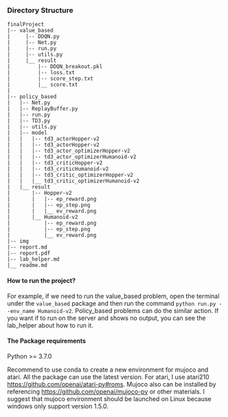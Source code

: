 ### Directory Structure

```
finalProject
|-- value_based
|	  |-- DDQN.py
|	  |-- Net.py
|	  |-- run.py
|	  |-- utils.py
|	  |__ result
|	      |-- DDQN_breakout.pkl
|	      |-- loss.txt
|	      |-- score_step.txt
|	      |__ score.txt
|
|-- policy_based
|   |-- Net.py
|   |-- ReplayBuffer.py
|   |-- run.py
|   |-- TD3.py
|   |-- utils.py
|   |-- model
|   |   |-- td3_actorHopper-v2
|   |   |-- td3_actorHopper-v2
|   |   |-- td3_actor_optimizerHopper-v2
|   |   |-- td3_actor_optimizerHumanoid-v2
|   |   |-- td3_criticHopper-v2
|   |   |-- td3_criticHumanoid-v2
|   |   |-- td3_critic_optimizerHopper-v2
|   |   |__ td3_critic_optimizerHumanoid-v2
|   |__ result
|       |-- Hopper-v2
|       |   |-- ep_reward.png
|       |   |-- ep_step.png
|       |   |__ ev_reward.png
|       |__ Humanoid-v2
|           |-- ep_reward.png
|           |-- ep_step.png
|           |__ ev_reward.png
|-- img
|-- report.md
|-- report.pdf
|-- lab_helper.md
|__ readme.md
```

#### How to run the project?

For example, if we need to run the value_based problem, open the terminal under the `value_based` package and then run the command `python run.py --env_name Humanoid-v2`. Policy_based problems can do the similar action. If you want if to run on the server and shows no output, you can see the lab_helper about how to run it.

#### The Package requirements

Python >= 3.7.0

Recommend to use conda to create a new environment for mujoco and atari. All the package can use the latest version. For atari, I use atari210 https://github.com/openai/atari-py#roms. Mujoco also can be installed by referencing https://github.com/openai/mujoco-py or other materials. I suggest that mujoco environment should be launched on Linux because windows only support version 1.5.0. 



